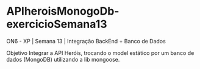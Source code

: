 # APIheroisMonogoDb-exercicioSemana13

ON6 - XP | Semana 13 | Integração BackEnd + Banco de Dados

Objetivo
Integrar a API Heróis, trocando o model estático por um banco de dados (MongoDB) utilizando a lib mongoose.

